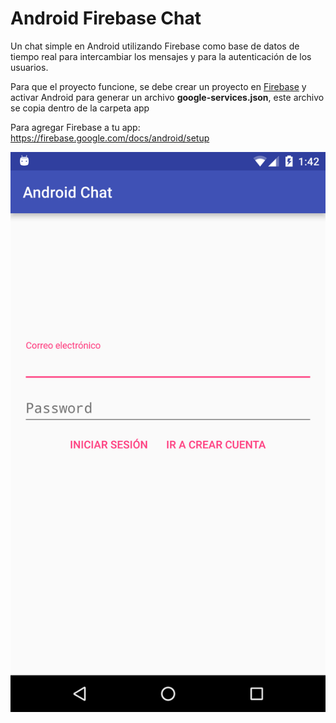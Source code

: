 # Android Firebase Chat

Un chat simple en Android utilizando Firebase como base de datos de tiempo real para intercambiar los mensajes y para la autenticación de los usuarios.

Para que el proyecto funcione, se debe crear un proyecto en [Firebase](https://www.firebase.com/) y activar Android para generar un archivo __google-services.json__, este archivo se copia dentro de la carpeta app

Para agregar Firebase a tu app: https://firebase.google.com/docs/android/setup

![1 - Login](/screenshots/1-login.png "1 - Login")
